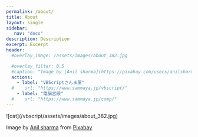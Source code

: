 ```yaml
---
permalink: /about/
title: About
layout: single
sidebar:
   nav: "docs"
description: Description
excerpt: Excerpt
header:
  #overlay_image: /assets/images/about_382.jpg

  #overlay_filter: 0.5
  #caption: "Image by [Anil sharma](https://pixabay.com/users/anilsharma26-13475484/?utm_source=link-attribution&amp;utm_medium=referral&amp;utm_campaign=image&amp;utm_content=7017939) from [Pixabay](https://pixabay.com//?utm_source=link-attribution&amp;utm_medium=referral&amp;utm_campaign=image&amp;utm_content=7017939)"
  actions:
    - label: "VBScriptさんま屋"
  #    url: "https://www.sammaya.jp/vbscript/"
    - label: "電脳宮殿"
  #    url: "https://www.sammaya.jp/comp/"
---
```



<div>
  ![cat](/vbscript/assets/images/about_382.jpg)

  
 
      
 <span class="page__hero-caption">Image by <a href="https://pixabay.com/users/anilsharma26-13475484/?utm_source=link-attribution&amp;utm_medium=referral&amp;utm_campaign=image&amp;utm_content=7017939">Anil sharma</a> from <a href="https://pixabay.com//?utm_source=link-attribution&amp;utm_medium=referral&amp;utm_campaign=image&amp;utm_content=7017939">Pixabay</a>
</span>
  
</div>


